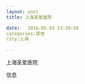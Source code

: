 ```yaml
--- 
layout: post 
title: 上海圣爱医院

date:   2016-05-03 13:39:56 
categories:其他  
city:上海
  
--- 
```

   
上海圣爱医院

信息

